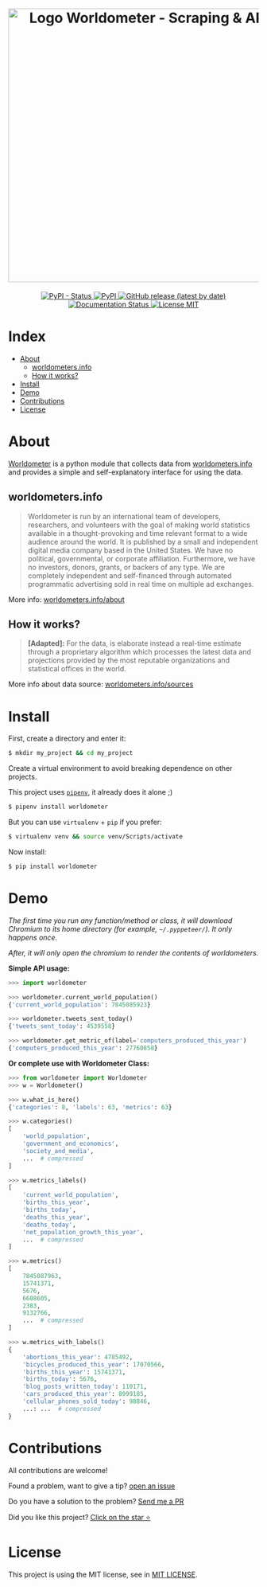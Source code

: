 <h1 align="center">
    <img src="https://raw.githubusercontent.com/matheusfelipeog/worldometer/master/.github/assets/images/worldometer.png" alt="Logo Worldometer - Scraping & API" width="550px" />
</h1>


<p align="center">
    <a href="https://pypi.org/project/worldometer/">
        <img alt="PyPI - Status" src="https://img.shields.io/pypi/status/worldometer" />
    </a>
    <a href="https://pypi.org/project/worldometer/">
        <img alt="PyPI" src="https://img.shields.io/pypi/v/worldometer" />
    </a>
    <a href="https://github.com/matheusfelipeog/worldometer/releases">
        <img alt="GitHub release (latest by date)" src="https://img.shields.io/github/v/release/matheusfelipeog/worldometer" />
    </a>
    <a href='https://worldometer.readthedocs.io/en/latest/?badge=latest'>
        <img src='https://readthedocs.org/projects/worldometer/badge/?version=latest' alt='Documentation Status' />
    </a>
    <a href="https://github.com/matheusfelipeog/worldometer/blob/master/LICENSE">
        <img src="https://img.shields.io/github/license/matheusfelipeog/worldometer" alt="License MIT" />
    </a>
</p>


# Index

- [About](#about)
   - [worldometers.info](#worldometersinfo)
   - [How it works?](#how-it-works)
- [Install](#install)
- [Demo](#demo)
- [Contributions](#contributions)
- [License](#license)


# About

[Worldometer](https://github.com/matheusfelipeog/worldometer) is a python module that collects data from [worldometers.info](https://www.worldometers.info/) and provides a simple and self-explanatory interface for using the data.

## worldometers.info

> Worldometer is run by an international team of developers, researchers, and volunteers with the goal of making world statistics available in a thought-provoking and time relevant format to a wide audience around the world. It is published by a small and independent digital media company based in the United States. We have no political, governmental, or corporate affiliation. Furthermore, we have no investors, donors, grants, or backers of any type. We are completely independent and self-financed through automated programmatic advertising sold in real time on multiple ad exchanges.

More info: [worldometers.info/about](https://www.worldometers.info/about/)

## How it works?

> **[Adapted]:** For the data, is elaborate instead a real-time estimate through a proprietary algorithm which processes the latest data and projections provided by the most reputable organizations and statistical offices in the world.

More info about data source: [worldometers.info/sources](https://www.worldometers.info/sources/)


# Install

First, create a directory and enter it:

```bash
$ mkdir my_project && cd my_project
```

Create a virtual environment to avoid breaking dependence on other projects.

This project uses [`pipenv`](https://pipenv.pypa.io/en/latest/), it already does it alone ;)

```bash
$ pipenv install worldometer
```

But you can use `virtualenv` + `pip` if you prefer:

```bash
$ virtualenv venv && source venv/Scripts/activate
```

Now install:

```bash
$ pip install worldometer
```


# Demo

*The first time you run any function/method or class, it will download Chromium to its home directory (for example, `~/.pyppeteer/`). It only happens once.*

*After, it will only open the chromium to render the contents of worldometers.*

**Simple API usage:**

```python
>>> import worldometer

>>> worldometer.current_world_population()
{'current_world_population': 7845085923}

>>> worldometer.tweets_sent_today()
{'tweets_sent_today': 4539558}

>>> worldometer.get_metric_of(label='computers_produced_this_year')
{'computers_produced_this_year': 27760858}
```

**Or complete use with Worldometer Class:**

```python
>>> from worldometer import Worldometer
>>> w = Worldometer()

>>> w.what_is_here()
{'categories': 8, 'labels': 63, 'metrics': 63}

>>> w.categories()
[   
    'world_population',
    'government_and_economics',
    'society_and_media',
    ...  # compressed
]

>>> w.metrics_labels()
[   
    'current_world_population',
    'births_this_year',
    'births_today',
    'deaths_this_year',
    'deaths_today',
    'net_population_growth_this_year',
    ...  # compressed
]

>>> w.metrics()
[   
    7845087963,
    15741371,
    5676,
    6608605,
    2383,
    9132766,
    ...  # compressed
]

>>> w.metrics_with_labels()
{   
    'abortions_this_year': 4785492,
    'bicycles_produced_this_year': 17070566,
    'births_this_year': 15741371,
    'births_today': 5676,
    'blog_posts_written_today': 110171,
    'cars_produced_this_year': 8999185,
    'cellular_phones_sold_today': 98846,
    ...: ...  # compressed
}
```


# Contributions

All contributions are welcome!

Found a problem, want to give a tip? [open an issue](https://github.com/matheusfelipeog/worldometer/issues)

Do you have a solution to the problem? [Send me a PR](https://github.com/matheusfelipeog/worldometer/pulls)

Did you like this project? [Click on the star ⭐](https://github.com/matheusfelipeog/worldometer/stargazers)


# License

This project is using the MIT license, see in [MIT LICENSE](https://github.com/matheusfelipeog/worldometer/blob/master/LICENSE).
